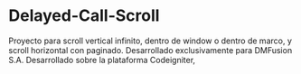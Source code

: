 # Delayed-Call-Scroll
Proyecto para scroll vertical infinito, dentro de window o dentro de marco, y scroll horizontal con paginado.
Desarrollado exclusivamente para DMFusion S.A.
Desarrollado sobre la plataforma Codeigniter,
